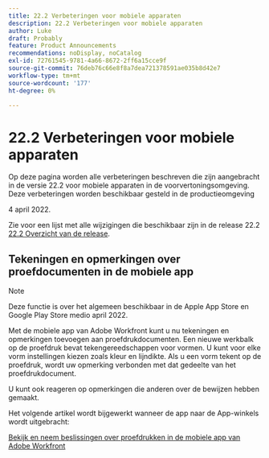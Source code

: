 ```yaml
---
title: 22.2 Verbeteringen voor mobiele apparaten
description: 22.2 Verbeteringen voor mobiele apparaten
author: Luke
draft: Probably
feature: Product Announcements
recommendations: noDisplay, noCatalog
exl-id: 72761545-9781-4a66-8672-2ff6a15cce9f
source-git-commit: 76deb76c66e8f8a7dea721378591ae035b8d42e7
workflow-type: tm+mt
source-wordcount: '177'
ht-degree: 0%

---
```


# 22.2 Verbeteringen voor mobiele apparaten

Op deze pagina worden alle verbeteringen beschreven die zijn aangebracht in de versie 22.2 voor mobiele apparaten in de voorvertoningsomgeving. Deze verbeteringen worden beschikbaar gesteld in de productieomgeving

<!--
<MadCap:conditionalText data-mc-conditions="QuicksilverOrClassic.Draft mode">
in January 2022
</MadCap:conditionalText>
-->

4 april 2022.

Zie voor een lijst met alle wijzigingen die beschikbaar zijn in de release 22.2 [22.2 Overzicht van de release](../../../product-announcements/product-releases/22.2-release-activity/22-2-release-overview.md).

## Tekeningen en opmerkingen over proefdocumenten in de mobiele app

>[!NOTE]
>
>Deze functie is over het algemeen beschikbaar in de Apple App Store en Google Play Store medio april 2022.

Met de mobiele app van Adobe Workfront kunt u nu tekeningen en opmerkingen toevoegen aan proefdrukdocumenten. Een nieuwe werkbalk op de proefdruk bevat tekengereedschappen voor vormen. U kunt voor elke vorm instellingen kiezen zoals kleur en lijndikte. Als u een vorm tekent op de proefdruk, wordt uw opmerking verbonden met dat gedeelte van het proefdrukdocument.

U kunt ook reageren op opmerkingen die anderen over de bewijzen hebben gemaakt.

Het volgende artikel wordt bijgewerkt wanneer de app naar de App-winkels wordt uitgebracht:

[Bekijk en neem beslissingen over proefdrukken in de mobiele app van Adobe Workfront](../../../workfront-basics/mobile-apps/using-the-workfront-mobile-app/work-with-proofs-in-mobile-app.md)
